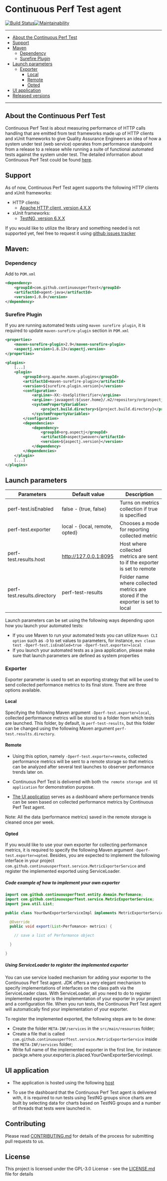 # Continuous Perf Test agent

[![Build Status](https://travis-ci.org/continuousperftest/agent-java.svg?branch=master)](https://travis-ci.org/continuousperftest/agent-java)[![Maintainability](https://api.codeclimate.com/v1/badges/db073d11f43ce2552fe5/maintainability)](https://codeclimate.com/github/continuousperftest/agent-java/maintainability)

---
- [About the Continuous Perf Test](https://github.com/continuousperftest/agent-java#about-the-continuous-perf-test)
- [Support](https://github.com/continuousperftest/agent-java#support)
- [Maven](https://github.com/continuousperftest/agent-java#maven)
  - [Dependency](https://github.com/continuousperftest/agent-java#dependency)
  - [Surefire Plugin](https://github.com/continuousperftest/agent-java#surefire-plugin)
- [Launch parameters](https://github.com/continuousperftest/agent-java#launch-parameters)
  - [Exporter](https://github.com/continuousperftest/agent-java#exporter)
  	- [Local](https://github.com/continuousperftest/agent-java#local)
  	- [Remote](https://github.com/continuousperftest/agent-java#remote)
  	- [Opted](https://github.com/continuousperftest/agent-java#opted)
- [UI application](https://github.com/continuousperftest/agent-java#ui-application)
- [Released versions](https://github.com/continuousperftest/agent-java/blob/master/CHANGES.md)
---


## About the Continuous Perf Test

Continuous Perf Test is about measuring performance of HTTP calls handling that are emitted from test frameworks made up of HTTP clients and xUnit frameworks to give Quality Assurance Engineers an idea of how a system under test (web service) operates from performance standpoint from a release to a release while running a suite of functional automated tests against the system under test. The detailed information about Continuous Perf Test could be found [here](https://www.linkedin.com/pulse/continuous-perf-test-aleh-struneuski).


## Support

As of now, Continuous Perf Test agent supports the following HTTP clients and xUnit frameworks:

-	HTTP clients:
	-	[Apache HTTP client, version 4.X.X](https://hc.apache.org/httpcomponents-client-ga)
-	xUnit frameworks:
	- 	[TestNG, version 6.X.X](https://testng.org/doc/index.html)

If you would like to utilize the library and something needed is not supported yet, feel free to request it using [github issues tracker](https://github.com/continuousperftest/agent-java/issues)


## Maven:

### Dependency

Add to `POM.xml`

```xml
<dependency>
    <groupId>com.github.continuousperftest</groupId>
    <artifactId>agent-java</artifactId>
    <version>1.0.0</version>
</dependency>
```

### Surefire Plugin

If you are running automated tests using `maven surefire plugin`, it is required to update `maven-surefire-plugin` section in `POM.xml`

```xml
<properties>
	<maven-surefire-plugin>2.9</maven-surefire-plugin>
	<aspectj.version>1.8.13</aspectj.version>
</properties>
	
<plugins>
    [...]
	<plugin>
		<groupId>org.apache.maven.plugins</groupId>
		<artifactId>maven-surefire-plugin</artifactId>
		<version>${surefire.plugin.version}</version>
		<configuration>
			<argLine>-XX:-UseSplitVerifier</argLine>
			<argLine>-javaagent:${user.home}/.m2/repository/org/aspectj/aspectjweaver/${aspectj.version}/aspectjweaver-${aspectj.version}.jar</argLine>
			<systemPropertyVariables>
				<project.build.directory>${project.build.directory}</project.build.directory>
			</systemPropertyVariables>
		</configuration>
		<dependencies>
			<dependency>
				<groupId>org.aspectj</groupId>
				<artifactId>aspectjweaver</artifactId>
				<version>${aspectj.version}</version>
			</dependency>
		</dependencies>
	</plugin>
    [...]
</plugins>
```


## Launch parameters

| 	      **Parameters**      	|       **Default value**       |        						**Description**        		                   |
|-------------------------------|-------------------------------|------------------------------------------------------------------------------|
| perf-test.isEnabled    		|false - {true, false}          |Turns on metrics collection if true is specified							   |
| perf-test.exporter     		|local - {local, remote, opted} |Chooses a mode for reporting collected metric   							   |
| perf-test.results.host 		|http://127.0.0.1:8095          |Host where collected metrics are sent to if the exporter is set to remote     |                  
| perf-test.results.directory   |perf-test-results              |Folder name where collected metrics are stored if the exporter is set to local|  


Launch parameters can be set using the following ways depending upon how you launch your automated tests:
-	If you use Maven to run your automated tests you can utilize `Maven CLI option` such as `-D` to set values to parameters, for instance, `mvn clean test -Dperf-test.isEnabled=true -Dperf-test.exporter=local`
-	If you launch your automated tests as a java application, please make sure that launch parameters are defined as system properties

### Exporter

Exporter parameter is used to set an exporting strategy that will be used to send collected performance metrics to its final store. There are three options available.

#### Local

Specifying the following Maven argument `-Dperf-test.exporter=local`, collected performance metrics will be stored to a folder from which tests are launched.
This folder, by default, is `perf-test-results`, but this folder can be changed using the following Maven argument `perf-test.results.directory`.

#### Remote

- Using this option, namely `-Dperf-test.exporter=remote`, collected performance metrics will be sent to a remote storage so that metrics can be analyzed after several test launches to observer performance trends later on.

- Continuous Perf Test is delivered with both `the remote storage and UI application` for demonstration purpose.

- [The UI application](http://52.202.21.1) serves as a dashboard where performance trends can be seen based on collected performance metrics by Continuous Perf Test agent.

Note: All the data (performance metrics) saved in the remote storage is cleaned once per week.

#### Opted

If you would like to use your own exporter for collecting performance metrics, it is required to specify the following Maven argument `-Dperf-test.exporter=opted`.
Besides, you are expected to implement the following interface in your project `com.github.continuousperftest.service.MetricExporterService` and register the implemented exported using ServiceLoader.

##### Code example of how to implement your own exporter

```java
import com.github.continuousperftest.entity.domain.Perfomance;
import com.github.continuousperftest.service.MetricExporterService;
import java.util.List;

public class YourOwnExporterServiceImpl implements MetricExporterService {

  @Override
  public void export(List<Perfomance> metrics) {

    // save a list of Performance object

  }

}
```

##### Using ServiceLoader to register the implemented exporter

You can use service loaded mechanism for adding your exporter to the Continuous Perf Test agent. JDK offers a very elegant mechanism to specify implementations of interfaces on the class path via the ServiceLoader class. With ServiceLoader, all you need to do to register implemented exporter is the implementation of your exporter in your project and a configuration file. When you run tests, the Continuous Perf Test agent will automatically find your implementation of your exporter. 

To register the implemented exported, the following steps are to be done:
- Create the folder `META-INF/services` in the `src/main/resources` folder;
- Create a file that is called `com.github.continuousperftest.service.MetricExporterService` inside the `META-INF/services` folder;
- Write full name of the implemented exporter in the first line, for instance:  packge.where.your.exporter.is.placed.YourOwnExporterServiceImpl.


## UI application

- The application is hosted using the following [host](http://52.202.21.1)

- To use the dashboard that the Continuous Perf Test agent is delivered with, it is required to run tests using TestNG groups since charts are built by selecting data for charts based on TestNG groups and a number of threads that tests were launched in.


## Contributing

Please read [CONTRIBUTING.md](https://github.com/continuousperftest/agent-java/blob/master/CONTRIBUTING.md) for details of the process for submitting pull requests to us.


## License

This project is licensed under the GPL-3.0 License - see the [LICENSE.md](https://github.com/continuousperftest/agent-java/blob/master/LICENSE) file for details